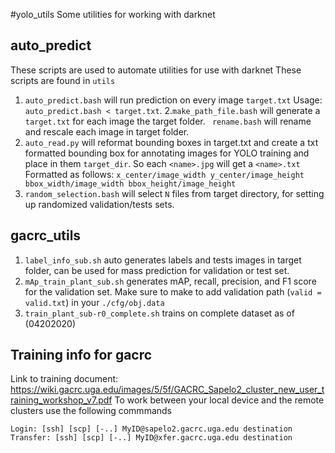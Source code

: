 #yolo_utils
Some utilities for working with darknet



## auto_predict
These scripts are used to automate utilities for use with darknet
These scripts are found in ```utils```
1. ```auto_predict.bash``` will run prediction on every image ```target.txt```
Usage: ``` auto_predict.bash < target.txt ```. 
2.```make_path_file.bash``` will generate a ```target.txt``` for each image the target folder.
``` rename.bash``` will rename and rescale each image in target folder.
4. ``` auto_read.py ``` will reformat bounding boxes in target.txt and create a txt formatted bounding box for annotating images for YOLO training and place in them ```target_dir```. So each ```<name>.jpg``` will get a ```<name>.txt``` Formatted as follows: ```x_center/image_width y_center/image_height bbox_width/image_width bbox_height/image_height```
5. ```random_selection.bash``` will select ```N``` files from target directory, for setting up randomized validation/tests sets.


## gacrc_utils
1. ```label_info_sub.sh``` auto generates labels and tests images in target folder, can be used for mass prediction for validation or test set.
2. ```mAp_train_plant_sub.sh``` generates mAP, recall, precision, and F1 score for the validation set. Make sure to make to add validation path (```valid = valid.txt```) in your ```./cfg/obj.data``` 
3. ```train_plant_sub-r0_complete.sh``` trains on complete dataset as of (04202020)


## Training info for gacrc
Link to training document: https://wiki.gacrc.uga.edu/images/5/5f/GACRC_Sapelo2_cluster_new_user_training_workshop_v7.pdf
To work between your local device and the remote clusters use the following commmands
```
Login: [ssh] [scp] [-..] MyID@sapelo2.gacrc.uga.edu destination
Transfer: [ssh] [scp] [-..] MyID@xfer.gacrc.uga.edu destination

```
